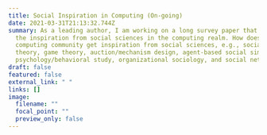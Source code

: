 ```yaml
---
title: Social Inspiration in Computing (On-going)
date: 2021-03-31T21:13:32.744Z
summary: As a leading author, I am working on a long survey paper that studies
  the inspiration from social sciences in the computing realm. How does the
  computing community get inspiration from social sciences, e.g., social choice
  theory, game theory, auction/mechanism design, agent-based social simulation,
  psychology/behavioral study, organizational sociology, and social networks?
draft: false
featured: false
external_link: " "
links: []
image:
  filename: ""
  focal_point: ""
  preview_only: false
---
```

